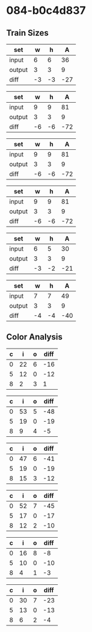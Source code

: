 # 084-b0c4d837
## Train Sizes

|set|w|h|A|
|---|---|---|---|
|input|6|6|36|
|output|3|3|9|
|diff|-3|-3|-27|


|set|w|h|A|
|---|---|---|---|
|input|9|9|81|
|output|3|3|9|
|diff|-6|-6|-72|


|set|w|h|A|
|---|---|---|---|
|input|9|9|81|
|output|3|3|9|
|diff|-6|-6|-72|


|set|w|h|A|
|---|---|---|---|
|input|9|9|81|
|output|3|3|9|
|diff|-6|-6|-72|


|set|w|h|A|
|---|---|---|---|
|input|6|5|30|
|output|3|3|9|
|diff|-3|-2|-21|


|set|w|h|A|
|---|---|---|---|
|input|7|7|49|
|output|3|3|9|
|diff|-4|-4|-40|


## Color Analysis

|c|i|o|diff|
|---|---|---|---|
|0|22|6|-16|
|5|12|0|-12|
|8|2|3|1|


|c|i|o|diff|
|---|---|---|---|
|0|53|5|-48|
|5|19|0|-19|
|8|9|4|-5|


|c|i|o|diff|
|---|---|---|---|
|0|47|6|-41|
|5|19|0|-19|
|8|15|3|-12|


|c|i|o|diff|
|---|---|---|---|
|0|52|7|-45|
|5|17|0|-17|
|8|12|2|-10|


|c|i|o|diff|
|---|---|---|---|
|0|16|8|-8|
|5|10|0|-10|
|8|4|1|-3|


|c|i|o|diff|
|---|---|---|---|
|0|30|7|-23|
|5|13|0|-13|
|8|6|2|-4|

